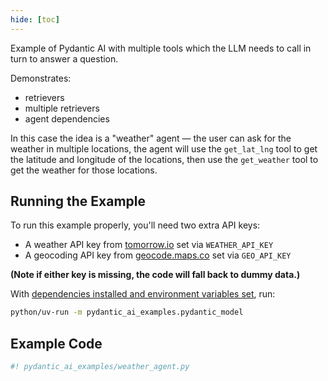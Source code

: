 ```yaml
---
hide: [toc]
---
```


Example of Pydantic AI with multiple tools which the LLM needs to call in turn to answer a question.

Demonstrates:

* retrievers
* multiple retrievers
* agent dependencies

In this case the idea is a "weather" agent — the user can ask for the weather in multiple locations,
the agent will use the `get_lat_lng` tool to get the latitude and longitude of the locations, then use
the `get_weather` tool to get the weather for those locations.

## Running the Example

To run this example properly, you'll need two extra API keys:
* A weather API key from [tomorrow.io](https://www.tomorrow.io/weather-api/) set via `WEATHER_API_KEY`
* A geocoding API key from [geocode.maps.co](https://geocode.maps.co/) set via `GEO_API_KEY`

**(Note if either key is missing, the code will fall back to dummy data.)**

With [dependencies installed and environment variables set](./index.md#usage), run:

```bash
python/uv-run -m pydantic_ai_examples.pydantic_model
```

## Example Code

```py
#! pydantic_ai_examples/weather_agent.py
```
